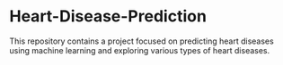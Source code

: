 # Heart-Disease-Prediction
This repository contains a project focused on predicting heart diseases using machine learning and exploring various types of heart diseases.
